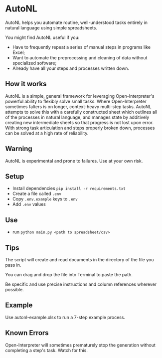 # AutoNL

AutoNL helps you automate routine, well-understood tasks entirely in natural language using simple spreadsheets. 

You might find AutoNL useful if you:
   * Have to frequently repeat a series of manual steps in programs like Excel; 
   * Want to automate the preprocessing and cleaning of data without specialized software;
   * Already have all your steps and processes written down.

## How it works

AutoNL is a simple, general framework for leveraging Open-Interpreter's powerful ability to flexibly solve small tasks. Where Open-Interpreter sometimes falters is on longer, context-heavy multi-step tasks. AutoNL attempts to solve this with a carefully constructed sheet which outlines all of the processes in natural language, and manages state by additively creating new intermediate sheets so that progress is not lost upon error. With strong task articulation and steps properly broken down, processes can be solved at a high rate of reliability. 

## Warning

AutoNL is experimental and prone to failures. Use at your own risk. 

## Setup

- Install dependencies `pip install -r requirements.txt`
- Create a file called `.env`
- Copy `.env.example` keys to `.env`
- Add `.env` values

## Use

- run `python main.py <path to spreadsheet/csv>`

## Tips

The script will create and read documents in the directory of the file you pass in.

You can drag and drop the file into Terminal to paste the path.

Be specific and use precise instructions and column references wherever possible. 

## Example 

Use autonl-example.xlsx to run a 7-step example process.

## Known Errors

Open-Interpreter will sometimes prematurely stop the generation without completing a step's task. Watch for this. 
